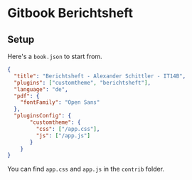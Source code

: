 # Gitbook Berichtsheft

## Setup

Here's a `book.json` to start from.

```json
{
  "title": "Berichtsheft - Alexander Schittler - IT14B",
  "plugins": ["customtheme", "berichtsheft"],
  "language": "de",
  "pdf": {
    "fontFamily": "Open Sans"
  },
  "pluginsConfig": {
       "customtheme": {
         "css": ["/app.css"],
         "js": ["/app.js"]
       }
    }
}
```

You can find `app.css` and `app.js` in the `contrib` folder.
